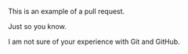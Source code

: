 This is an example of a pull request. 


Just so you know.

I am not sure of your experience with Git and GitHub.
